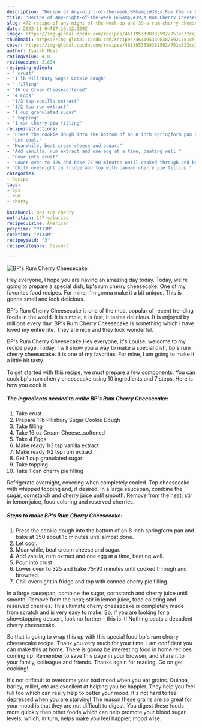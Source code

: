 ```yaml
---
description: "Recipe of Any-night-of-the-week BP&amp;#39;s Rum Cherry Cheesecake"
title: "Recipe of Any-night-of-the-week BP&amp;#39;s Rum Cherry Cheesecake"
slug: 472-recipe-of-any-night-of-the-week-bp-and-39-s-rum-cherry-cheesecake
date: 2022-11-04T17:19:12.129Z
image: https://img-global.cpcdn.com/recipes/4611953398382592/751x532cq70/bps-rum-cherry-cheesecake-recipe-main-photo.jpg
thumbnail: https://img-global.cpcdn.com/recipes/4611953398382592/751x532cq70/bps-rum-cherry-cheesecake-recipe-main-photo.jpg
cover: https://img-global.cpcdn.com/recipes/4611953398382592/751x532cq70/bps-rum-cherry-cheesecake-recipe-main-photo.jpg
author: Isaiah Neal
ratingvalue: 4.8
reviewcount: 31834
recipeingredient:
- " crust"
- "1 lb Pillsbury Sugar Cookie Dough"
- " filling"
- "16 oz Cream Cheesesoftened"
- "4 Eggs"
- "1/3 tsp vanilla extract"
- "1/2 tsp rum extract"
- "1 cup granulated sugar"
- " topping"
- "1 can cherry pie filling"
recipeinstructions:
- "Press the cookie dough into the bottom of an 8 inch springform pan and bake at 350 about 15 minutes until almost done."
- "Let cool."
- "Meanwhile, beat cream cheese and sugar."
- "Add vanilla, rum extract and one egg at a time, beating well."
- "Pour into crust"
- "Lower oven to 325 and bake 75-90 minutes until cooked through and browned."
- "Chill overnight in fridge and top with canned cherry pie filling."
categories:
- Recipe
tags:
- bps
- rum
- cherry

katakunci: bps rum cherry 
nutrition: 147 calories
recipecuisine: American
preptime: "PT13M"
cooktime: "PT34M"
recipeyield: "3"
recipecategory: Dessert

---
```



![BP&#39;s Rum Cherry Cheesecake](https://img-global.cpcdn.com/recipes/4611953398382592/751x532cq70/bps-rum-cherry-cheesecake-recipe-main-photo.jpg)

Hey everyone, I hope you are having an amazing day today. Today, we're going to prepare a special dish, bp&#39;s rum cherry cheesecake. One of my favorites food recipes. For mine, I'm gonna make it a bit unique. This is gonna smell and look delicious.

BP&#39;s Rum Cherry Cheesecake is one of the most popular of recent trending foods in the world. It is simple, it is fast, it tastes delicious. It is enjoyed by millions every day. BP&#39;s Rum Cherry Cheesecake is something which I have loved my entire life. They are nice and they look wonderful.

BP&#39;s Rum Cherry Cheesecake Hey everyone, it&#39;s Louise, welcome to my recipe page. Today, I will show you a way to make a special dish, bp&#39;s rum cherry cheesecake. It is one of my favorites. For mine, I am going to make it a little bit tasty.


To get started with this recipe, we must prepare a few components. You can cook bp&#39;s rum cherry cheesecake using 10 ingredients and 7 steps. Here is how you cook it.

<!--inarticleads1-->

##### The ingredients needed to make BP&#39;s Rum Cherry Cheesecake:

1. Take  crust
1. Prepare 1 lb Pillsbury Sugar Cookie Dough
1. Take  filling
1. Take 16 oz Cream Cheese..softened
1. Take 4 Eggs
1. Make ready 1/3 tsp vanilla extract
1. Make ready 1/2 tsp rum extract
1. Get 1 cup granulated sugar
1. Take  topping
1. Take 1 can cherry pie filling


Refrigerate overnight, covering when completely cooled. Top cheesecake with whipped topping and, if desired. In a large saucepan, combine the sugar, cornstarch and cherry juice until smooth. Remove from the heat; stir in lemon juice, food coloring and reserved cherries. 

<!--inarticleads2-->

##### Steps to make BP&#39;s Rum Cherry Cheesecake:

1. Press the cookie dough into the bottom of an 8 inch springform pan and bake at 350 about 15 minutes until almost done.
1. Let cool.
1. Meanwhile, beat cream cheese and sugar.
1. Add vanilla, rum extract and one egg at a time, beating well.
1. Pour into crust
1. Lower oven to 325 and bake 75-90 minutes until cooked through and browned.
1. Chill overnight in fridge and top with canned cherry pie filling.


In a large saucepan, combine the sugar, cornstarch and cherry juice until smooth. Remove from the heat; stir in lemon juice, food coloring and reserved cherries. This ultimate cherry cheesecake is completely made from scratch and is very easy to make. So, if you are looking for a showstopping dessert, look no further - this is it! Nothing beats a decadent cherry cheesecake. 

So that is going to wrap this up with this special food bp&#39;s rum cherry cheesecake recipe. Thank you very much for your time. I am confident you can make this at home. There is gonna be interesting food in home recipes coming up. Remember to save this page in your browser, and share it to your family, colleague and friends. Thanks again for reading. Go on get cooking!

It's not difficult to overcome your bad mood when you eat grains. Quinoa, barley, millet, etc are excellent at helping you be happier. They help you feel full too which can really help to better your mood. It's not hard to feel depressed when you are starving! The reason these grains are so great for your mood is that they are not difficult to digest. You digest these foods more quickly than other foods which can help promote your blood sugar levels, which, in turn, helps make you feel happier, mood wise.
